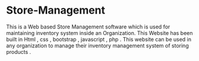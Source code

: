 # Store-Management
This is a Web based Store Management software which is used for maintaining inventory system inside an Organization.
This Website has been built in Html , css , bootstrap , javascript , php .
This website can be used in any organization to manage their inventory management system of storing products .
